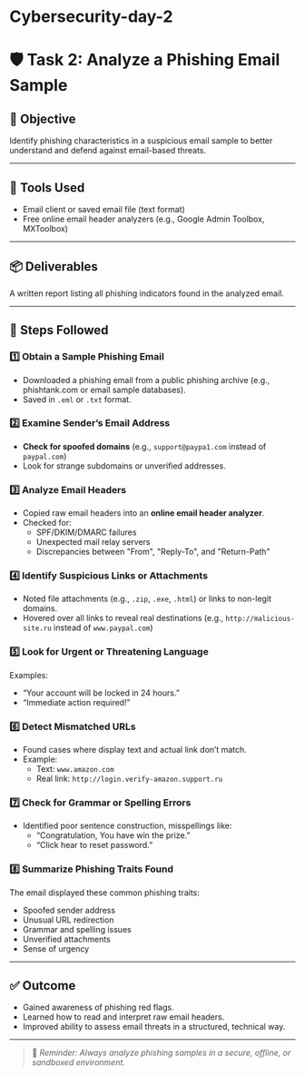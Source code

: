 # Cybersecurity-day-2
# 🛡️ Task 2: Analyze a Phishing Email Sample

## 🎯 Objective
Identify phishing characteristics in a suspicious email sample to better understand and defend against email-based threats.

---

## 🧰 Tools Used
- Email client or saved email file (text format)
- Free online email header analyzers (e.g., Google Admin Toolbox, MXToolbox)

---

## 📦 Deliverables
A written report listing all phishing indicators found in the analyzed email.

---

## 🧭 Steps Followed

### 1️⃣ Obtain a Sample Phishing Email
- Downloaded a phishing email from a public phishing archive (e.g., phishtank.com or email sample databases).
- Saved in `.eml` or `.txt` format.

### 2️⃣ Examine Sender’s Email Address
- **Check for spoofed domains** (e.g., `support@paypa1.com` instead of `paypal.com`)
- Look for strange subdomains or unverified addresses.

### 3️⃣ Analyze Email Headers
- Copied raw email headers into an **online email header analyzer**.
- Checked for:
  - SPF/DKIM/DMARC failures
  - Unexpected mail relay servers
  - Discrepancies between "From", "Reply-To", and "Return-Path"

### 4️⃣ Identify Suspicious Links or Attachments
- Noted file attachments (e.g., `.zip`, `.exe`, `.html`) or links to non-legit domains.
- Hovered over all links to reveal real destinations (e.g., `http://malicious-site.ru` instead of `www.paypal.com`)

### 5️⃣ Look for Urgent or Threatening Language
Examples:
- “Your account will be locked in 24 hours.”
- “Immediate action required!”

### 6️⃣ Detect Mismatched URLs
- Found cases where display text and actual link don’t match.
- Example:
  - Text: `www.amazon.com`
  - Real link: `http://login.verify-amazon.support.ru`

### 7️⃣ Check for Grammar or Spelling Errors
- Identified poor sentence construction, misspellings like:
  - “Congratulation, You have win the prize.”
  - “Click hear to reset password.”

### 8️⃣ Summarize Phishing Traits Found
The email displayed these common phishing traits:
- Spoofed sender address
- Unusual URL redirection
- Grammar and spelling issues
- Unverified attachments
- Sense of urgency

---

## ✅ Outcome
- Gained awareness of phishing red flags.
- Learned how to read and interpret raw email headers.
- Improved ability to assess email threats in a structured, technical way.

---

> 🔐 *Reminder: Always analyze phishing samples in a secure, offline, or sandboxed environment.*

